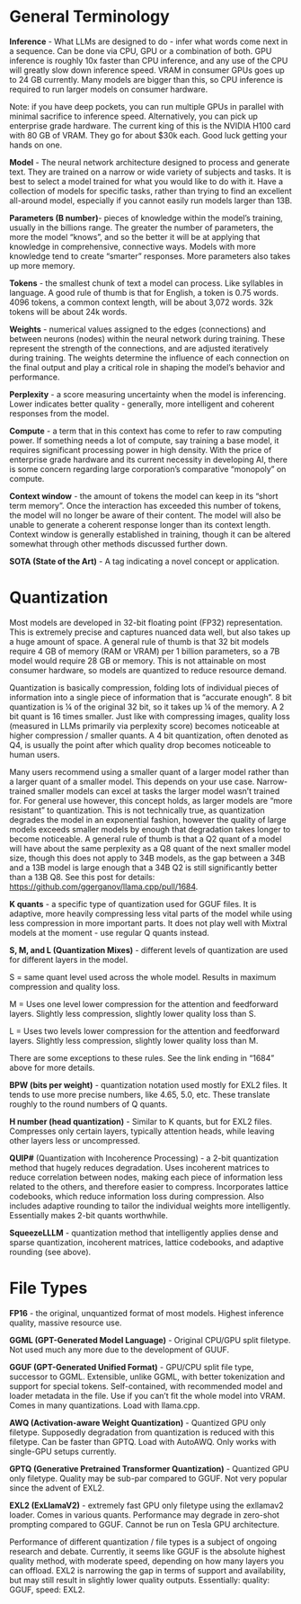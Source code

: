 # General Terminology

**Inference** - What LLMs are designed to do - infer what words come next in a sequence. Can be done via CPU, GPU or a combination of both. GPU inference is roughly 10x faster than CPU inference, and any use of the CPU will greatly slow down inference speed. VRAM in consumer GPUs goes up to 24 GB currently. Many models are bigger than this, so CPU inference is required to run larger models on consumer hardware.

Note: if you have deep pockets, you can run multiple GPUs in parallel with minimal sacrifice to inference speed. Alternatively, you can pick up enterprise grade hardware. The current king of this is the NVIDIA H100 card with 80 GB of VRAM. They go for about $30k each. Good luck getting your hands on one.

**Model** - The neural network architecture designed to process and generate text. They are trained on a narrow or wide variety of subjects and tasks. It is best to select a model trained for what you would like to do with it. Have a collection of models for specific tasks, rather than trying to find an excellent all-around model, especially if you cannot easily run models larger than 13B.

**Parameters (B number)**- pieces of knowledge within the model’s training, usually in the billions range. The greater the number of parameters, the more the model “knows”, and so the better it will be at applying that knowledge in comprehensive, connective ways. Models with more knowledge tend to create “smarter” responses. More parameters also takes up more memory.

**Tokens** - the smallest chunk of text a model can process. Like syllables in language. A good rule of thumb is that for English, a token is 0.75 words. 4096 tokens, a common context length, will be about 3,072 words. 32k tokens will be about 24k words.

**Weights** - numerical values assigned to the edges (connections) and between neurons (nodes) within the neural network during training. These represent the strength of the connections, and are adjusted iteratively during training. The weights determine the influence of each connection on the final output and play a critical role in shaping the model’s behavior and performance.

**Perplexity** - a score measuring uncertainty when the model is inferencing. Lower indicates better quality - generally, more intelligent and coherent responses from the model.

**Compute** - a term that in this context has come to refer to raw computing power. If something needs a lot of compute, say training a base model, it requires significant processing power in high density. With the price of enterprise grade hardware and its current necessity in developing AI, there is some concern regarding large corporation’s comparative “monopoly” on compute.

**Context window** - the amount of tokens the model can keep in its “short term memory”. Once the interaction has exceeded this number of tokens, the model will no longer be aware of their content. The model will also be unable to generate a coherent response longer than its context length. Context window is generally established in training, though it can be altered somewhat through other methods discussed further down.

**SOTA (State of the Art)** - A tag indicating a novel concept or application.

# Quantization
Most models are developed in 32-bit floating point (FP32) representation. This is extremely precise and captures nuanced data well, but also takes up a huge amount of space. A general rule of thumb is that 32 bit models require 4 GB of memory (RAM or VRAM) per 1 billion parameters, so a 7B model would require 28 GB or memory. This is not attainable on most consumer hardware, so models are quantized to reduce resource demand.

Quantization is basically compression, folding lots of individual pieces of information into a single piece of information that is “accurate enough”. 8 bit quantization is ¼ of the original 32 bit, so it takes up ¼ of the memory. A 2 bit quant is 16 times smaller. Just like with compressing images, quality loss (measured in LLMs primarily via perplexity score) becomes noticeable at higher compression / smaller quants. A 4 bit quantization, often denoted as Q4, is usually the point after which quality drop becomes noticeable to human users.

Many users recommend using a smaller quant of a larger model rather than a larger quant of a smaller model. This depends on your use case. Narrow-trained smaller models can excel at tasks the larger model wasn’t trained for. For general use however, this concept holds, as larger models are “more resistant” to quantization. This is not technically true, as quantization degrades the model in an exponential fashion, however the quality of large models exceeds smaller models by enough that degradation takes longer to become noticeable. A general rule of thumb is that a Q2 quant of a model will have about the same perplexity as a Q8 quant of the next smaller model size, though this does not apply to 34B models, as the gap between a 34B and a 13B model is large enough that a 34B Q2 is still significantly better than a 13B Q8. See this post for details: https://github.com/ggerganov/llama.cpp/pull/1684.

**K quants** - a specific type of quantization used for GGUF files. It is adaptive, more heavily compressing less vital parts of the model while using less compression in more important parts. It does not play well with Mixtral models at the moment - use regular Q quants instead.

**S, M, and L (Quantization Mixes)** - different levels of quantization are used for different layers in the model.

S = same quant level used across the whole model. Results in maximum compression and quality loss.

M = Uses one level lower compression for the attention and feedforward layers. Slightly less compression, slightly lower quality loss than S.

L = Uses two levels lower compression for the attention and feedforward layers. SIightly less compression, slightly lower quality loss than M.

There are some exceptions to these rules. See the link ending in “1684” above for more details.

**BPW (bits per weight)** - quantization notation used mostly for EXL2 files. It tends to use more precise numbers, like 4.65, 5.0, etc. These translate roughly to the round numbers of Q quants.

**H number (head quantization)** - Similar to K quants, but for EXL2 files. Compresses only certain layers, typically attention heads, while leaving other layers less or uncompressed.

**QUIP#** (Quantization with Incoherence Processing) - a 2-bit quantization method that hugely reduces degradation. Uses incoherent matrices to reduce correlation between nodes, making each piece of information less related to the others, and therefore easier to compress. Incorporates lattice codebooks, which reduce information loss during compression. Also includes adaptive rounding to tailor the individual weights more intelligently. Essentially makes 2-bit quants worthwhile.

**SqueezeLLLM** - quantization method that intelligently applies dense and sparse quantization, incoherent matrices, lattice codebooks, and adaptive rounding (see above).

# File Types
**FP16** - the original, unquantized format of most models. Highest inference quality, massive resource use. 

**GGML (GPT-Generated Model Language)** - Original CPU/GPU split filetype. Not used much any more due to the development of GUUF.

**GGUF (GPT-Generated Unified Format)** - GPU/CPU split file type, successor to GGML. Extensible, unlike GGML, with better tokenization and support for special tokens. Self-contained, with recommended model and loader metadata in the file. Use if you can’t fit the whole model into VRAM. Comes in many quantizations. Load with llama.cpp.

**AWQ (Activation-aware Weight Quantization)** - Quantized GPU only filetype. Supposedly degradation from quantization is reduced with this filetype. Can be faster than GPTQ. Load with AutoAWQ. Only works with single-GPU setups currently.

**GPTQ (Generative Pretrained Transformer Quantization)** - Quantized GPU only filetype. Quality may be sub-par compared to GGUF. Not very popular since the advent of EXL2.

**EXL2 (ExLlamaV2)** - extremely fast GPU only filetype using the exllamav2 loader. Comes in various quants. Performance may degrade in zero-shot prompting compared to GGUF. Cannot be run on Tesla GPU architecture.

Performance of different quantization / file types is a subject of ongoing research and debate. Currently, it seems like GGUF is the absolute highest quality method, with moderate speed, depending on how many layers you can offload. EXL2 is narrowing the gap in terms of support and availability, but may still result in slightly lower quality outputs. Essentially: quality: GGUF, speed: EXL2.
